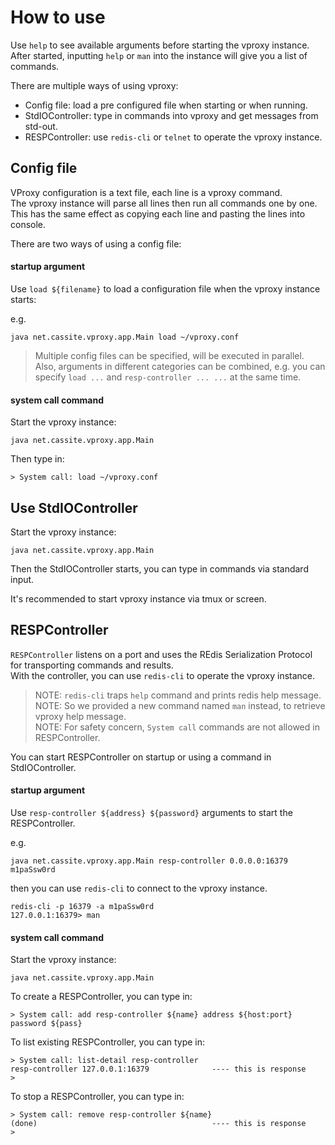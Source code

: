 # How to use

Use `help` to see available arguments before starting the vproxy instance.  
After started, inputting `help` or `man` into the instance will give you a list of commands.

There are multiple ways of using vproxy:

* Config file: load a pre configured file when starting or when running.
* StdIOController: type in commands into vproxy and get messages from std-out.
* RESPController: use `redis-cli` or `telnet` to operate the vproxy instance.

## Config file

VProxy configuration is a text file, each line is a vproxy command.  
The vproxy instance will parse all lines then run all commands one by one.  
This has the same effect as copying each line and pasting the lines into console.

There are two ways of using a config file:

#### startup argument

Use `load ${filename}` to load a configuration file when the vproxy instance starts:

e.g.

```
java net.cassite.vproxy.app.Main load ~/vproxy.conf
```

> Multiple config files can be specified, will be executed in parallel.  
> Also, arguments in different categories can be combined, e.g. you can specify `load ...` and `resp-controller ... ...` at the same time.

#### system call command

Start the vproxy instance:

```
java net.cassite.vproxy.app.Main
```

Then type in:

```
> System call: load ~/vproxy.conf
```

## Use StdIOController

Start the vproxy instance:

```
java net.cassite.vproxy.app.Main
```

Then the StdIOController starts, you can type in commands via standard input.

It's recommended to start vproxy instance via tmux or screen.

## RESPController

`RESPController` listens on a port and uses the REdis Serialization Protocol for transporting commands and results.  
With the controller, you can use `redis-cli` to operate the vproxy instance.

> NOTE: `redis-cli` traps `help` command and prints redis help message.  
> NOTE: So we provided a new command named `man` instead, to retrieve vproxy help message.  
> NOTE: For safety concern, `System call` commands are not allowed in RESPController.

You can start RESPController on startup or using a command in StdIOController.

#### startup argument

Use `resp-controller ${address} ${password}` arguments to start the RESPController.

e.g.
```
java net.cassite.vproxy.app.Main resp-controller 0.0.0.0:16379 m1paSsw0rd
```

then you can use `redis-cli` to connect to the vproxy instance.

```
redis-cli -p 16379 -a m1paSsw0rd
127.0.0.1:16379> man
```

#### system call command

Start the vproxy instance:

```
java net.cassite.vproxy.app.Main
```

To create a RESPController, you can type in:

```
> System call: add resp-controller ${name} address ${host:port} password ${pass}
```

To list existing RESPController, you can type in:

```
> System call: list-detail resp-controller
resp-controller	127.0.0.1:16379              ---- this is response
> 
```

To stop a RESPController, you can type in:

```
> System call: remove resp-controller ${name}
(done)                                       ---- this is response
> 
```
